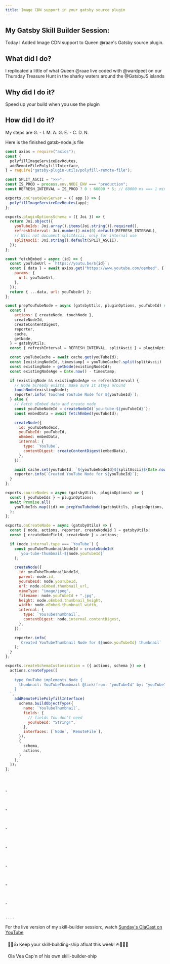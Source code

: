 ```yaml
---
title: Image CDN support in your gatsby source plugin
---
```


## My Gatsby Skill Builder Session:

Today I Added Image CDN support to Queen @raae's
Gatsby source plugin.

## What did I do?

I replicated a little of what Queen @raae live coded with @wardpeet on our Thursday Treasure Hunt in the sharky waters around the @GatsbyJS islands

## Why did I do it?

Speed up your build when you use the plugin

## How did I do it?
My steps are G. - I. M. A. G. E. - C. D. N.


Here is the finished gatsb-node.js file

```js
const axios = require("axios");
const {
  polyfillImageServiceDevRoutes,
  addRemoteFilePolyfillInterface,
} = require("gatsby-plugin-utils/polyfill-remote-file");

const SPLIT_ASCII = ">>>";
const IS_PROD = process.env.NODE_ENV === "production";
const REFRESH_INTERVAL = IS_PROD ? 0 : 60000 * 5; // 60000 ms === 1 min

exports.onCreateDevServer = ({ app }) => {
  polyfillImageServiceDevRoutes(app);
};

exports.pluginOptionsSchema = ({ Joi }) => {
  return Joi.object({
    youTubeIds: Joi.array().items(Joi.string()).required(),
    refreshInterval: Joi.number().min(0).default(REFRESH_INTERVAL),
    // Will not document splitAscii, only for internal use
    splitAscii: Joi.string().default(SPLIT_ASCII),
  });
};

const fetchEmbed = async (id) => {
  const youTubeUrl = `https://youtu.be/${id}`;
  const { data } = await axios.get("https://www.youtube.com/oembed", {
    params: {
      url: youTubeUrl,
    },
  });
  return { ...data, url: youTubeUrl };
};

const prepYouTubeNode = async (gatsbyUtils, pluginOptions, youTubeId) => {
  const {
    actions: { createNode, touchNode },
    createNodeId,
    createContentDigest,
    reporter,
    cache,
    getNode,
  } = gatsbyUtils;
  const { refreshInterval = REFRESH_INTERVAL, splitAscii } = pluginOptions;

  const youTubeCache = await cache.get(youTubeId);
  const [existingNodeId, timestamp] = youTubeCache?.split(splitAscii) || [];
  const existingNode = getNode(existingNodeId);
  const existingNodeAge = Date.now() - timestamp;

  if (existingNode && existingNodeAge <= refreshInterval) {
    // Node already exists, make sure it stays around
    touchNode(existingNode);
    reporter.info(`Touched YouTube Node for ${youTubeId}`);
  } else {
    // Fetch oEmbed data and create node
    const youTubeNodeId = createNodeId(`you-tube-${youTubeId}`);
    const embedData = await fetchEmbed(youTubeId);

    createNode({
      id: youTubeNodeId,
      youTubeId: youTubeId,
      oEmbed: embedData,
      internal: {
        type: `YouTube`,
        contentDigest: createContentDigest(embedData),
      },
    });

    await cache.set(youTubeId, `${youTubeNodeId}${splitAscii}${Date.now()}`);
    reporter.info(`Created YouTube Node for ${youTubeId}`);
  }
};

exports.sourceNodes = async (gatsbyUtils, pluginOptions) => {
  const { youTubeIds } = pluginOptions;
  await Promise.all(
    youTubeIds.map((id) => prepYouTubeNode(gatsbyUtils, pluginOptions, id))
  );
};

exports.onCreateNode = async (gatsbyUtils) => {
  const { node, actions, reporter, createNodeId } = gatsbyUtils;
  const { createNodeField, createNode } = actions;

  if (node.internal.type === `YouTube`) {
    const youTubeThumbnailNodeId = createNodeId(
      `you-tube-thumbnail-${node.youTubeId}`
    );

    createNode({
      id: youTubeThumbnailNodeId,
      parent: node.id,
      youTubeId: node.youTubeId,
      url: node.oEmbed.thumbnail_url,
      mimeType: "image/jpeg",
      filename: node.youTubeId + ".jpg",
      height: node.oEmbed.thumbnail_height,
      width: node.oEmbed.thumbnail_width,
      internal: {
        type: `YouTubeThumbnail`,
        contentDigest: node.internal.contentDigest,
      },
    });

    reporter.info(
      `Created YouTubeThumbnail Node for ${node.youTubeId} thumbnail`
    );
  }
};

exports.createSchemaCustomization = ({ actions, schema }) => {
  actions.createTypes([
    `
    type YouTube implements Node {
      thumbnail: YouTubeThumbnail @link(from: "youTubeId" by: "youTubeId")
    }
  `,
    addRemoteFilePolyfillInterface(
      schema.buildObjectType({
        name: `YouTubeThumbnail`,
        fields: {
          // fields You don't need
          youTubeId: "String!",
        },
        interfaces: [`Node`, `RemoteFile`],
      }),
      {
        schema,
        actions,
      }
    ),
  ]);
};
```



###

```js

```

### .


```js

```

### .

```js

```

### .

```js

```

### .

```js

```

### .

```js

```
### .
```js

```

### .

```js

....

```


For the live version of my skill-builder session:, watch [Sunday's OlaCast on YouTube](https://youtu.be/v00Uro6UQvY)

&nbsp;
💪😺👍
Keep your skill-building-ship afloat this week!
⛵🔧🏴‍☠️

&nbsp;
Ola Vea
Cap'n of his own skill-builder-ship
